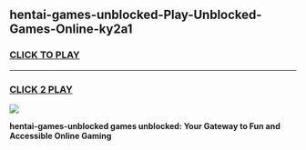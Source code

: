 
## hentai-games-unblocked-Play-Unblocked-Games-Online-ky2a1
<h3>
<a href="https://premium76.site?title=hentai-games-unblocked&ref=25A">CLICK TO PLAY</a></h3>
<hr>

<h3>
<a href="https://premium76.site?title=hentai-games-unblocked&ref=25A">CLICK 2 PLAY</a>
  
</h3>

<a href="https://premium76.site?title=hentai-games-unblocked&ref=25A"><img src="https://clearcache.store/games.png"></a>


**hentai-games-unblocked games unblocked: Your Gateway to Fun and Accessible Online Gaming**
